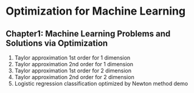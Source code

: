 # Optimization for Machine Learning
## Chapter1: Machine Learning Problems and Solutions via Optimization
1. Taylor approximation 1st order for 1 dimension
2. Taylor approximation 2nd order for 1 dimension
3. Taylor approximation 1st order for 2 dimension
4. Taylor approximation 2nd order for 2 dimension
5. Logistic regression classification optimized by Newton method demo
